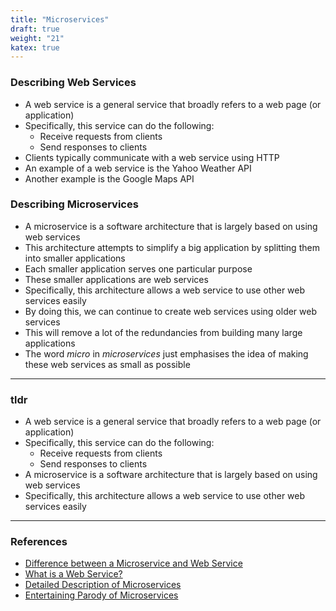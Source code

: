 ```yaml
---
title: "Microservices"
draft: true
weight: "21"
katex: true
---
```


### Describing Web Services
- A web service is a general service that broadly refers to a web page (or application)
- Specifically, this service can do the following:
	- Receive requests from clients
	- Send responses to clients
- Clients typically communicate with a web service using HTTP
- An example of a web service is the Yahoo Weather API
- Another example is the Google Maps API

### Describing Microservices
- A microservice is a software architecture that is largely based on using web services 
- This architecture attempts to simplify a big application by splitting them into smaller applications
- Each smaller application serves one particular purpose
- These smaller applications are web services
- Specifically, this architecture allows a web service to use other web services easily
- By doing this, we can continue to create web services using older web services
- This will remove a lot of the redundancies from building many large applications
- The word *micro* in *microservices* just emphasises the idea of making these web services as small as possible
---

### tldr
- A web service is a general service that broadly refers to a web page (or application)
- Specifically, this service can do the following:
	- Receive requests from clients
	- Send responses to clients
- A microservice is a software architecture that is largely based on using web services  
- Specifically, this architecture allows a web service to use other web services easily

---

### References
- [Difference between a Microservice and Web Service](https://stackoverflow.com/a/45453646/12777044)
- [What is a Web Service?](https://stackoverflow.com/a/1353702/12777044)
- [Detailed Description of Microservices](https://stackoverflow.com/a/46576330/12777044)
- [Entertaining Parody of Microservices](https://www.youtube.com/watch?v=y8OnoxKotPQ)
